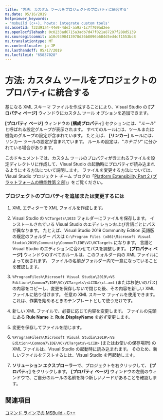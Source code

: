 ```yaml
---
title: '方法: カスタム ツールをプロジェクトのプロパティに統合する'
ms.date: 05/16/2019
helpviewer_keywords:
- 'msbuild (c++), howto: integrate custom tools'
ms.assetid: f32d91a4-44e9-4de3-aa9a-1c7f709ad2ee
ms.openlocfilehash: 0c0233ad6715a3adb7d47f021a87207f288d5139
ms.sourcegitcommit: a10c9390413978d36b8096b684d5ed4cf1553bc8
ms.translationtype: MT
ms.contentlocale: ja-JP
ms.lasthandoff: 05/17/2019
ms.locfileid: "65837028"
---
```

# <a name="how-to-integrate-custom-tools-into-the-project-properties"></a>方法: カスタム ツールをプロジェクトのプロパティに統合する

基になる XML スキーマ ファイルを作成することにより、Visual Studio の **[プロパティ ページ]** ウィンドウにカスタム ツール オプションを追加できます。

**[プロパティ ページ]** ウィンドウの **[構成プロパティ]** セクションには、"*ルール*" と呼ばれる設定グループが表示されます。 すべてのルールには、ツールまたは機能のグループの設定が含まれています。 たとえば、 **[リンカー]** ルールには、リンカー ツールの設定が含まれています。 ルールの設定は、"*カテゴリ*" に分かれている場合があります。

このドキュメントでは、カスタム ツールのプロパティが含まれるファイルを設定ディレクトリに作成して、Visual Studio の起動時にプロパティが読み込まれるようにする方法について説明します。 ファイルを変更する方法については、Visual Studio プロジェクト チーム ブログの「[Platform Extensibility Part 2 (プラットフォームの機能性第 2 部)](https://blogs.msdn.microsoft.com/vsproject/2009/06/18/platform-extensibility-part-2/)」をご覧ください。

### <a name="to-add-or-change-project-properties"></a>プロジェクトのプロパティを追加または変更するには

1. XML エディターで XML ファイルを作成します。

1. Visual Studio の `VCTargets\1033` フォルダーにファイルを保存します。 インストールされている Visual Studio のエディションおよび言語ごとにパスが異なります。 たとえば、Visual Studio 2019 Community Edition 英語版の既定のフォルダー パスは `C:\Program Files (x86)\Microsoft Visual Studio\2019\Community\Common7\IDE\VC\VCTargets` になります。 言語と Visual Studio のエディションに合わせてパスを調整します。 **[プロパティ ページ]** ウィンドウのすべてのルールは、このフォルダー内の XML ファイルによって表されます。 ファイルの名前がフォルダー内で一意になっていることを確認します。

1. `%ProgramFiles%\Microsoft Visual Studio\2019\<VS Edition>\Common7\IDE\VC\VCTargets\<LCID>\cl.xml` (またはお使いのパス) の内容をコピーし、変更を保存しないで閉じた後、その内容を新しい XML ファイルに貼り付けます。 任意の XML スキーマ ファイルを使用できます。これは、作業を始めるときのテンプレートとして使うだけです。

1. 新しい XML ファイルで、必要に応じて内容を変更します。 ファイルの先頭にある **Rule Name** と **Rule.DisplayName** を必ず変更します。

1. 変更を保存してファイルを閉じます。

1. `%ProgramFiles%\Microsoft Visual Studio\2019\<VS Edition>\Common7\IDE\VC\VCTargets\<LCID>` (またはお使いの保存場所) の XML ファイルは、Visual Studio の起動時に読み込まれます。 そのため、新しいファイルをテストするには、Visual Studio を再起動します。

1. **ソリューション エクスプローラー**で、プロジェクトを右クリックして、 **[プロパティ]** をクリックします。 **[プロパティ ページ]** ウィンドウの左側のウィンドウで、ご自分のルールの名前を持つ新しいノードがあることを確認します。

## <a name="see-also"></a>関連項目

[コマンド ラインでの MSBuild - C++](msbuild-visual-cpp.md)
